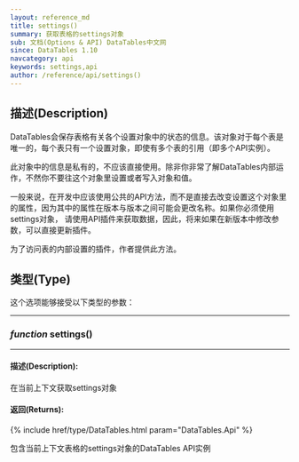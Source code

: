 ```yaml
---
layout: reference_md
title: settings()
summary: 获取表格的settings对象
sub: 文档(Options & API) DataTables中文网
since: DataTables 1.10
navcategory: api
keywords: settings,api
author: /reference/api/settings()
---
```




## 描述(Description)
DataTables会保存表格有关各个设置对象中的状态的信息。该对象对于每个表是唯一的，每个表只有一个设置对象，即使有多个表的引用（即多个API实例）。

此对象中的信息是私有的，不应该直接使用。除非你非常了解DataTables内部运作，不然你不要往这个对象里设置或者写入对象和值。

一般来说，在开发中应该使用公共的API方法，而不是直接去改变设置这个对象里的属性，因为其中的属性在版本与版本之间可能会更改名称。如果你必须使用settings对象，
请使用API插件来获取数据，因此，将来如果在新版本中修改参数，可以直接更新插件。

为了访问表的内部设置的插件，作者提供此方法。


## 类型(Type)
这个选项能够接受以下类型的参数：

---

### _function_ **settings()**   

---
    

#### 描述(Description):
在当前上下文获取settings对象

#### 返回(Returns):

{% include href/type/DataTables.html param="DataTables.Api" %}

包含当前上下文表格的settings对象的DataTables API实例